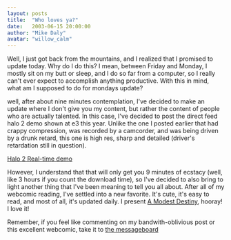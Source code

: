 ```yaml
---
layout: posts
title:  "Who loves ya?"
date:   2003-06-15 20:00:00
author: "Mike Daly"
avatar: "willow_calm"
---
```

Well, I just got back from the mountains, and I realized that I promised to update today. Why do I do this? I mean, between Friday and Monday, I mostly sit on my butt or sleep, and I do so far from a computer, so I really can't ever expect to accomplish anything productive. With this in mind, what am I supposed to do for mondays update?

 well, after about nine minutes contemplation, I've decided to make an update where I don't give you my content, but rather the content of people who are actually talented. In this case, I've decided to post the direct feed halo 2 demo shown at e3 this year. Unlike the one I posted earlier that had crappy compression, was recorded by a camcorder, and was being driven by a drunk retard, this one is high res, sharp and detailed (driver's retardation still in question).

 [Halo 2 Real-time demo](https://content.duelingmonkeys.com/filespace/willow/e3/halo2.wmv)

 However, I understand that that will only get you 9 minutes of ecstacy (well, like 3 hours if you count the download time), so I've decided to also bring to light another thing that I've been meaning to tell you all about. After all of my webcomic reading, I've settled into a new favorite. It's cute, it's easy to read, and most of all, it's updated daily. I present [A Modest Destiny](http://www.squidi.net), hooray! I love it!

 Remember, if you feel like commenting on my bandwith-oblivious post or this excellent webcomic, take it to [the messageboard](topics.php)